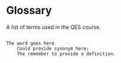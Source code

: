 # Glossary

A list of terms used in the QES course.

```{glossary}

The word goes here
    Could provide synonym here;
    The remember to provide a definition.

```
